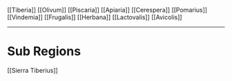 [[Tiberia]]
[[Olivum]]
[[Piscaria]]
[[Apiaria]]
[[Cerespera]]
[[Pomarius]]
[[Vindemia]]
[[Frugalis]]
[[Herbana]]
[[Lactovalis]]
[[Avicolis]]


-----

# **Sub Regions**

[[Sierra Tiberius]]



